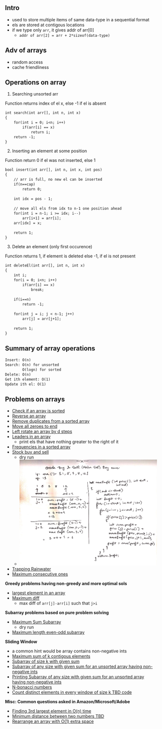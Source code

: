 ## Intro
- used to store multiple items of same data-type in a sequential format
- els are stored at contigous locations
- if we type only ```arr```, it gives addr of arr[0]
    - ```addr of arr[2] = arr + 2*sizeof(data-type)```

## Adv of arrays
- random access
- cache friendliness

## Operations on array 

1) Searching unsorted arr

Function returns index of el x, else -1 if el is absent

```
int search(int arr[], int n, int x)
{
    for(int i = 0; i<n; i++)
        if(arr[i] == x)
            return i;
    return -1;
}
```

2) Inserting an element at some position

Function return 0 if el was not inserted, else 1
```
bool insert(int arr[], int n, int x, int pos)
{
    // arr is full, no new el can be inserted
    if(n==cap)
        return 0;

    int idx = pos - 1;

    // move all els from idx to n-1 one position ahead
    for(int i = n-1; i >= idx; i--)
        arr[i+1] = arr[i];
    arr[idx] = x;

    return 1;
}
```

3) Delete an element (only first occurence)

Function returns 1, if element is deleted
else -1, if el is not present

```
int deleteEl(int arr[], int n, int x)
{
    int i;
    for(i = 0; i<n; i++)
        if(arr[i] == x)
            break;

    if(i==n)
        return -1;
    
    for(int j = i; j < n-1; j++)
        arr[j] = arr[j+1];

    return 1;
}
```

## Summary of array operations

```
Insert: O(n)
Search: O(n) for unsorted
        O(logn) for sorted
Delete: O(n)    
Get ith element: O(1)
Update ith el: O(1)
```

## Problems on arrays


- [Check if an array is sorted](isSorted.cpp)
- [Reverse an array](reverse.cpp)
- [Remove duplicates from a sorted array](remove_duplicates.cpp)
- [Move all zeroes to end](move_zeroes.cpp)
- [Left rotate an array by d steps](left_rotate.cpp)
- [Leaders in an array](leaders.cpp)
    - print els that have nothing greater to the right of it
- [Frequencies in a sorted array](freq.cpp)
- [Stock buy and sell](stock_buy_and_sell.cpp)
    - dry run
    - ![](imgs/stock.jpg)
- [Trapping Rainwater](trapping_rainwater.cpp)
- [Maximum consecutive ones](max_consecutive_ones.cpp)


**Greedy problems having non-greedy and more optimal sols**

- [largest element in an array](largest.cpp)
- [Maximum diff](max_diff.cpp)
    - max diff of ```arr[j]-arr[i]``` such that ```j>i```

**Subarray problems based on pure problem solving**

- [Maximum Sum Subarray](maxsum_subarr.cpp)
    - dry run
- [Maximum length even-odd subarray](maxlen_subarr.cpp)

**Sliding Window**

- a common hint would be array contains non-negative ints
- [Maximum sum of k contigous elements](Sliding_window/max_sum_k_consecutive_els.cpp)
- [Subarray of size k with given sum](Sliding_window/subarray_size_k_given_sum.cpp)
- [Subarray of any size with given sum for an unsorted array having non-negative ints](Sliding_window/subarray_any_size_given_sum.cpp)
- [Printing Subarray of any size with given sum for an unsorted array having non-negative ints](Sliding_window/print_subarray_any_size_given_sum.cpp)
- [N-bonacci numbers](Sliding_window/nbonacci.cpp)
- [Count distinct elements in every window of size k TBD code](Sliding_window/count_dist_els_of_window_size_k.cpp)

**Misc: Common questions asked in Amazon/Microsoft/Adobe**

- [Finding 3rd largest element in O(n) time](3rd_largest.cpp)
- [Minimum distance between two numbers TBD](min_dist.cpp)
- [Rearrange an array with O(1) extra space](re-arrange_arr.cpp)